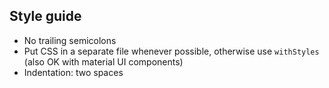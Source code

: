 ## Style guide

* No trailing semicolons
* Put CSS in a separate file whenever possible, otherwise use `withStyles` (also OK with material UI components)
* Indentation: two spaces
